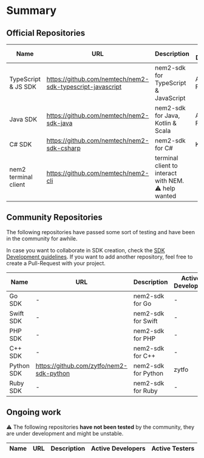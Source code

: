 # Summary

## Official Repositories

| Name                  | URL                       | Description               | Active Developers |
| --------------------- | ------------------------- | ------------------------- | ----------------- |
| TypeScript & JS SDK   | https://github.com/nemtech/nem2-sdk-typescript-javascript    | nem2-sdk for TypeScript & JavaScript | Aleix (NEM Foundation)
| Java SDK              | https://github.com/nemtech/nem2-sdk-java | nem2-sdk for Java, Kotlin & Scala | Aleix (NEM Foundation) |
| C# SDK                | https://github.com/nemtech/nem2-sdk-csharp | nem2-sdk for C#  | Kailin |
| nem2 terminal client  | https://github.com/nemtech/nem2-cli   | terminal client to interact with NEM. :warning: help wanted | |

## Community Repositories

The following repositories have passed some sort of testing and have been in the community for awhile.

In case you want to collaborate in SDK creation, check the [SDK Development guidelines](sdk-development.md). If you want to add another repository, feel free to create a Pull-Request with your project.

| Name                  | URL                       | Description               | Active Developers |
| --------------------- | ------------------------- | ------------------------- | ----------------- |
| Go SDK                | -                         | nem2-sdk for Go           | -                 |
| Swift SDK             | -                         | nem2-sdk for Swift        | -                 |
| PHP SDK               | -                         | nem2-sdk for PHP          | -                 |
| C++ SDK               | -                         | nem2-sdk for C++          | -                 |
| Python SDK            | https://github.com/zytfo/nem2-sdk-python                         | nem2-sdk for Python       | zytfo                 |
| Ruby SDK              | -                         | nem2-sdk for Ruby         | -                 |

## Ongoing work

:warning: The following repositories **have not been tested** by the community, they are under development and might be unstable.

| Name                  | URL                       | Description               | Active Developers | Active Testers    |
| --------------------- | ------------------------- | ------------------------- | ----------------- | ----------------- |
